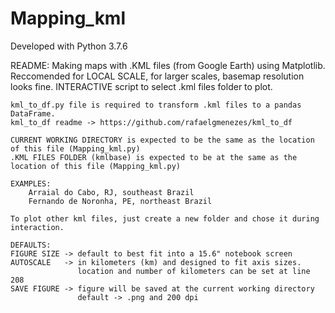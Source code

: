 # Mapping_kml
Developed with Python 3.7.6

README:
    Making maps with .KML files (from Google Earth) using Matplotlib. 
    Reccomended for LOCAL SCALE, for larger scales, basemap resolution looks fine.
    INTERACTIVE script to select .kml files folder to plot.
    
    kml_to_df.py file is required to transform .kml files to a pandas DataFrame.
    kml_to_df readme -> https://github.com/rafaelgmenezes/kml_to_df
    
    CURRENT WORKING DIRECTORY is expected to be the same as the location of this file (Mapping_kml.py)
    .KML FILES FOLDER (kmlbase) is expected to be at the same as the location of this file (Mapping_kml.py)
    
    EXAMPLES:
        Arraial do Cabo, RJ, southeast Brazil
        Fernando de Noronha, PE, northeast Brazil
       
    To plot other kml files, just create a new folder and chose it during interaction.
         
    DEFAULTS:
    FIGURE SIZE -> default to best fit into a 15.6" notebook screen 
    AUTOSCALE   -> in kilometers (km) and designed to fit axis sizes. 
                   location and number of kilometers can be set at line 208
    SAVE FIGURE -> figure will be saved at the current working directory
                   default -> .png and 200 dpi
